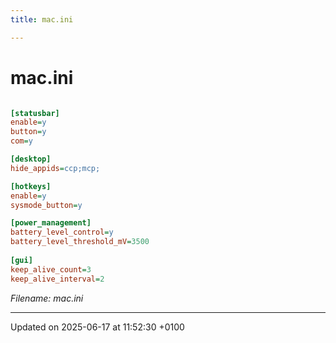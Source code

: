 ```yaml
---
title: mac.ini

---
```


# mac.ini



```ini

[statusbar]
enable=y
button=y
com=y

[desktop]
hide_appids=ccp;mcp; 

[hotkeys]
enable=y
sysmode_button=y

[power_management]
battery_level_control=y
battery_level_threshold_mV=3500 
 
[gui]
keep_alive_count=3 
keep_alive_interval=2  
```

_Filename: mac.ini_

-------------------------------

Updated on 2025-06-17 at 11:52:30 +0100
